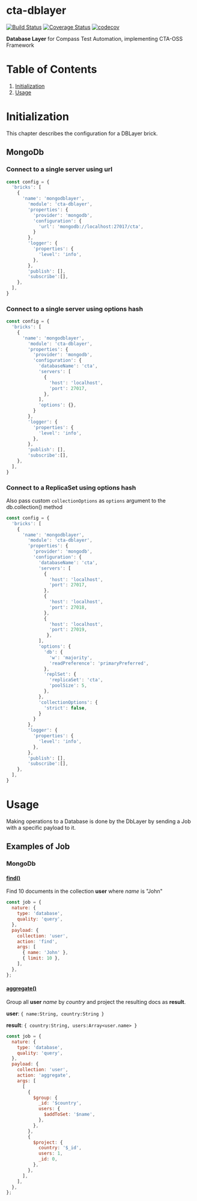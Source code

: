 # cta-dblayer
[![Build Status](https://travis-ci.org/thomsonreuters/cta-dblayer.svg?branch=master)](https://travis-ci.org/thomsonreuters/cta-dblayer)
[![Coverage Status](https://coveralls.io/repos/github/thomsonreuters/cta-dblayer/badge.svg?branch=master)](https://coveralls.io/github/thomsonreuters/cta-dblayer?branch=master)
[![codecov](https://codecov.io/gh/thomsonreuters/cta-dblayer/branch/master/graph/badge.svg)](https://codecov.io/gh/thomsonreuters/cta-dblayer)


**Database Layer**  for Compass Test Automation, implementing CTA-OSS Framework


# Table of Contents
1. [Initialization](#initialization)
2. [Usage](#usage)

# Initialization
This chapter describes the configuration for a DBLayer brick.
## MongoDb
### Connect to a single server using url
```js
const config = {
  'bricks': [
    {
      'name': 'mongodblayer',
        'module': 'cta-dblayer',
        'properties': {
          'provider': 'mongodb',
          'configuration': {
            'url': 'mongodb://localhost:27017/cta',
          }
        },
        'logger': {
          'properties': {
            'level': 'info',
          },
        },
        'publish': [],
        'subscribe':[],
    },
  ],
}
```
### Connect to a single server using options hash
```js
const config = {
  'bricks': [
    {
      'name': 'mongodblayer',
        'module': 'cta-dblayer',
        'properties': {
          'provider': 'mongodb',
          'configuration': {
            'databaseName': 'cta',
            'servers': [
              {
                'host': 'localhost',
                'port': 27017,
              },
            ],
            'options': {},
          }
        },
        'logger': {
          'properties': {
            'level': 'info',
          },
        },
        'publish': [],
        'subscribe':[],
    },
  ],
}
```
### Connect to a ReplicaSet using options hash
Also pass custom `collectionOptions` as `options` argument to the db.collection() method
```js
const config = {
  'bricks': [
    {
      'name': 'mongodblayer',
        'module': 'cta-dblayer',
        'properties': {
          'provider': 'mongodb',
          'configuration': {
            'databaseName': 'cta',
            'servers': [
              {
                'host': 'localhost',
                'port': 27017,
              },
              {
                'host': 'localhost',
                'port': 27018,
              },
              {
                'host': 'localhost',
                'port': 27019,
               },
            ],
            'options': {
              'db': {
                'w': 'majority',
                'readPreference': 'primaryPreferred',
              },
              'replSet': {
                'replicaSet': 'cta',
                'poolSize': 5,
              },
            },
            'collectionOptions': {
              'strict': false,
            }
          }
        },
        'logger': {
          'properties': {
            'level': 'info',
          },
        },
        'publish': [],
        'subscribe':[],
    },
  ],
}
```

# Usage
Making operations to a Database is done by the DbLayer by sending a Job with a specific payload to it.
## Examples of Job
### MongoDb
#### [find()](http://mongodb.github.io/node-mongodb-native/2.2/api/Collection.html#find)
Find 10 documents in the collection **user** where *name* is "John"
```js
const job = {
  nature: {
    type: 'database',
    quality: 'query',
  },
  payload: {
    collection: 'user',
    action: 'find',
    args: [
      { name: 'John' },
      { limit: 10 },
    ],
  },
};
```
#### [aggregate()](http://mongodb.github.io/node-mongodb-native/2.2/api/Collection.html#aggregate)
Group all **user** *name* by *country* and project the resulting docs as **result**.

**user**: `{ name:String, country:String }`

**result**: `{ country:String, users:Array<user.name> }`

```js
const job = {
  nature: {
    type: 'database',
    quality: 'query',
  },
  payload: {
    collection: 'user',
    action: 'aggregate',
    args: [
      [
        {
          $group: {
            _id: '$country',
            users: {
              $addToSet: '$name',
            },
          },
        },
        {
          $project: {
            country: '$_id',
            users: 1,
            _id: 0,
          },
        },
      ],
    ],
  },
};
```
